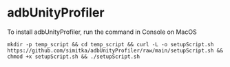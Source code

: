 # adbUnityProfiler

To install adbUnityProfiler, run the command in Console on MacOS

    mkdir -p temp_script && cd temp_script && curl -L -o setupScript.sh https://github.com/simitka/adbUnityProfiler/raw/main/setupScript.sh && chmod +x setupScript.sh && ./setupScript.sh

